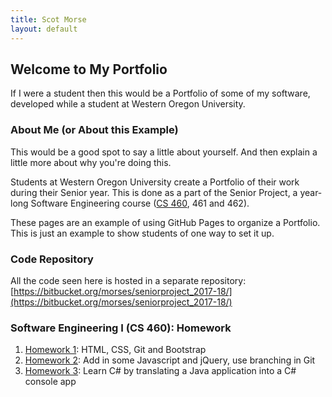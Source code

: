 ```yaml
---
title: Scot Morse
layout: default
---
```

## Welcome to My Portfolio

If I were a student then this would be a Portfolio of some of my software, developed while a student at Western Oregon University.

### About Me (or About this Example)

This would be a good spot to say a little about yourself.  And then explain a little more about why you're doing this.

Students at Western Oregon University create a Portfolio of their work during their Senior year.  This is done as a part of the Senior Project, a year-long Software Engineering course ([CS 460](http://www.wou.edu/~morses/classes/cs46x/index.html), 461 and 462).

These pages are an example of using GitHub Pages to organize a Portfolio.  This is just an example to show students of one way to set it up.

### Code Repository

All the code seen here is hosted in a separate repository: [https://bitbucket.org/morses/seniorproject_2017-18/](https://bitbucket.org/morses/seniorproject_2017-18/)

### Software Engineering I (CS 460): Homework

1. [Homework 1](cs460/hw1): HTML, CSS, Git and Bootstrap
2. [Homework 2](cs460/hw2): Add in some Javascript and jQuery, use branching in Git
3. [Homework 3](cs460/hw3): Learn C# by translating a Java application into a C# console app

